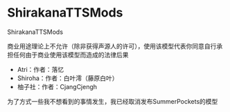 # ShirakanaTTSMods
ShirakanaTTSMods


商业用途理论上不允许（除非获得声源人的许可），使用该模型代表你同意自行承担任何由于商业使用该模型而造成的法律后果


- Atri：作者：落忆
- Shiroha：作者：白叶澪（藤原白叶）
- 柚子社：作者：CjangCjengh



为了方式一些我不想看到的事情发生，我已经取消发布SummerPockets的模型
